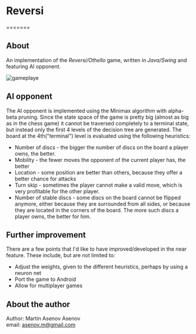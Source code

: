 # Reversi #
=======

## <span style="text-align: center;">About</span> ##

An implementation of the *Reversi/Othello* game, written in *Java/Swing* and featuring AI opponent.


<img style="text-align:center;" src="https://photos-2.dropbox.com/t/0/AABI0C4W5cvcYEy8MTopFeHDoQ6rs7Wnu1GhObP0L4lAgA/10/126705867/png/2048x1536/2/1359129600/0/2/screenshot.png/6zFo-QHCR_P_FSxCy_0jdqrxvNt1lKl0JAQ6ni2_NTU" alt="gameplaye" />

## <span style="text-align: center;">AI opponent</span> ##

The AI opponent is implemented using the Minimax algorithm with alpha-beta pruning. Since the state space of the game is pretty big (almost as big as in the chess game) it cannot be traversed completely to a terminal state, but instead only the first 4 levels of the decision tree are generated. The board at the 4th("terminal") level is evaluated using the following heuristics:
 * Number of discs - the bigger the number of discs on the board a player owns, the better.
 * Mobility - the fewer moves the opponent of the current player has, the better
 * Location -  some position are better than others, because they offer a better chance for attacks
 * Turn skip - sometimes the player cannot make a valid move, which is very profitable for the other player.
 * Number of stable discs - some discs on the board cannot be flipped anymore, either because they are surrounded from all sides, or because they are located in the corners of the board. The more such discs a player owns, the better for him.

## <span style="text-align:center;">Further improvement</span> ##
There are a few points that I'd like to have improved/developed in the near feature. These include, but are not limited to:
 * Adjust the weights, given to the different heuristics, perhaps by using a neuron net 
 * Port the game to Android
 * Allow for multiplayer games

## <span style="text-align:center;">About the author</span> ##

Author: Martin Asenov Asenov <br />
email: asenov.m@gmail.com
